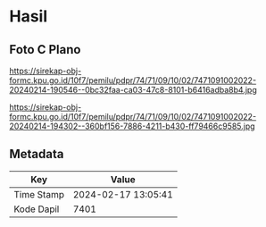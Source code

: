 # Hasil

## Foto C Plano

https://sirekap-obj-formc.kpu.go.id/10f7/pemilu/pdpr/74/71/09/10/02/7471091002022-20240214-190546--0bc32faa-ca03-47c8-8101-b6416adba8b4.jpg

https://sirekap-obj-formc.kpu.go.id/10f7/pemilu/pdpr/74/71/09/10/02/7471091002022-20240214-194302--360bf156-7886-4211-b430-ff79466c9585.jpg


## Metadata

| Key        | Value               |
| ---------- | ------------------- |
| Time Stamp | 2024-02-17 13:05:41 |
| Kode Dapil | 7401                |



